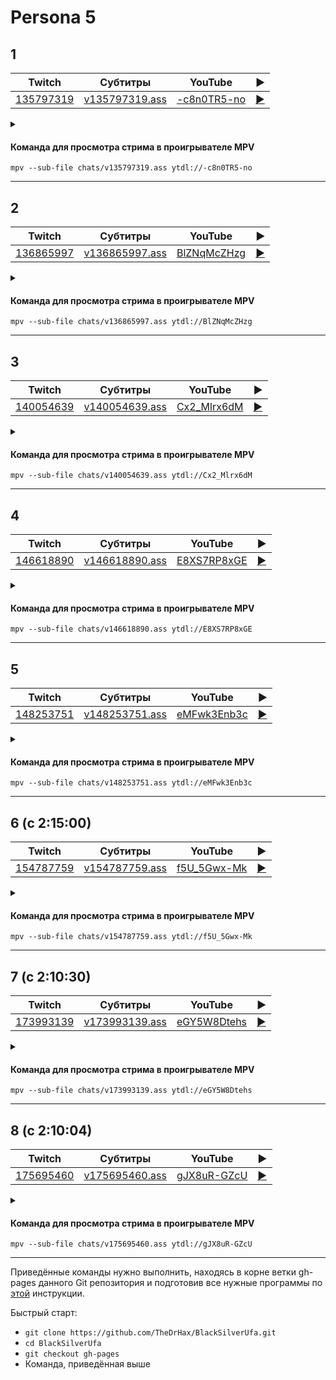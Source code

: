 <!-- video.js -->
<link href="https://cdnjs.cloudflare.com/ajax/libs/video.js/6.3.3/video-js.css" rel="stylesheet">
<script src="https://cdnjs.cloudflare.com/ajax/libs/video.js/6.3.3/video.js"></script>
<!-- videojs-youtube -->
<script src="https://cdnjs.cloudflare.com/ajax/libs/videojs-youtube/2.4.1/Youtube.js"></script>
<!-- libjass -->
<link href="https://cdn.jsdelivr.net/npm/libjass@0.11.0/libjass.css" rel="stylesheet">
<script src="https://cdn.jsdelivr.net/npm/libjass@0.11.0/libjass.js"></script>
<!-- videojs-ass -->
<link href="https://cdn.jsdelivr.net/npm/videojs-ass@0.8.0/src/videojs.ass.css" rel="stylesheet">
<script src="https://cdn.jsdelivr.net/npm/videojs-ass@0.8.0/src/videojs.ass.js"></script>
<!-- videojs-resolution-switcher -->
<script src="https://cdn.jsdelivr.net/npm/videojs-resolution-switcher@0.4.2/lib/videojs-resolution-switcher.min.js"></script>

<script>
function createPlayer(id, youtube, twitch) {
  videojs(id, {
    controls: true,
    nativeControlsForTouch: false,
    width: 640,
    height: 360,
    fluid: true,
    plugins: {
      ass: {
        src: ["../chats/v" + twitch + ".ass"],
        delay: -0.1,
      },
      videoJsResolutionSwitcher: {
        default: 'high',
        dynamicLabel: true
      }
    },
    techOrder: ["youtube"],
    sources: [{
      "type": "video/youtube",
      "src": "https://www.youtube.com/watch?v=" + youtube
    }]
  });
}
</script>

<style>
  .main-content {
    padding: 2rem;
    max-width: 72rem;
  }
</style>

# Persona 5

## 1

| Twitch | Субтитры | YouTube | ▶ |
| ------ | -------- | ------- | - |
| [135797319](https://www.twitch.tv/videos/135797319) | [v135797319.ass](../chats/v135797319.ass) | [-c8n0TR5-no](https://www.youtube.com/watch?v=-c8n0TR5-no) | <a href="/src/player.html?v=-c8n0TR5-no&s=135797319" onclick="return openPlayer135797319()">▶</a> |

<script>
  function openPlayer135797319() {
    createPlayer("player--c8n0TR5-no", "-c8n0TR5-no", "135797319");
    document.getElementById("spoiler--c8n0TR5-no").click();
    return false;
  }
</script>

<details>
  <summary id="spoiler--c8n0TR5-no"></summary>

  <div class="player-wrapper" style="margin-top: 32px">
    <video
      id="player--c8n0TR5-no"
      class="video-js vjs-default-skin vjs-big-play-centered" />
  </div>
</details>

#### Команда для просмотра стрима в проигрывателе MPV

```
mpv --sub-file chats/v135797319.ass ytdl://-c8n0TR5-no
```

----
## 2

| Twitch | Субтитры | YouTube | ▶ |
| ------ | -------- | ------- | - |
| [136865997](https://www.twitch.tv/videos/136865997) | [v136865997.ass](../chats/v136865997.ass) | [BlZNqMcZHzg](https://www.youtube.com/watch?v=BlZNqMcZHzg) | <a href="/src/player.html?v=BlZNqMcZHzg&s=136865997" onclick="return openPlayer136865997()">▶</a> |

<script>
  function openPlayer136865997() {
    createPlayer("player-BlZNqMcZHzg", "BlZNqMcZHzg", "136865997");
    document.getElementById("spoiler-BlZNqMcZHzg").click();
    return false;
  }
</script>

<details>
  <summary id="spoiler-BlZNqMcZHzg"></summary>

  <div class="player-wrapper" style="margin-top: 32px">
    <video
      id="player-BlZNqMcZHzg"
      class="video-js vjs-default-skin vjs-big-play-centered" />
  </div>
</details>

#### Команда для просмотра стрима в проигрывателе MPV

```
mpv --sub-file chats/v136865997.ass ytdl://BlZNqMcZHzg
```

----
## 3

| Twitch | Субтитры | YouTube | ▶ |
| ------ | -------- | ------- | - |
| [140054639](https://www.twitch.tv/videos/140054639) | [v140054639.ass](../chats/v140054639.ass) | [Cx2_Mlrx6dM](https://www.youtube.com/watch?v=Cx2_Mlrx6dM) | <a href="/src/player.html?v=Cx2_Mlrx6dM&s=140054639" onclick="return openPlayer140054639()">▶</a> |

<script>
  function openPlayer140054639() {
    createPlayer("player-Cx2_Mlrx6dM", "Cx2_Mlrx6dM", "140054639");
    document.getElementById("spoiler-Cx2_Mlrx6dM").click();
    return false;
  }
</script>

<details>
  <summary id="spoiler-Cx2_Mlrx6dM"></summary>

  <div class="player-wrapper" style="margin-top: 32px">
    <video
      id="player-Cx2_Mlrx6dM"
      class="video-js vjs-default-skin vjs-big-play-centered" />
  </div>
</details>

#### Команда для просмотра стрима в проигрывателе MPV

```
mpv --sub-file chats/v140054639.ass ytdl://Cx2_Mlrx6dM
```

----
## 4

| Twitch | Субтитры | YouTube | ▶ |
| ------ | -------- | ------- | - |
| [146618890](https://www.twitch.tv/videos/146618890) | [v146618890.ass](../chats/v146618890.ass) | [E8XS7RP8xGE](https://www.youtube.com/watch?v=E8XS7RP8xGE) | <a href="/src/player.html?v=E8XS7RP8xGE&s=146618890" onclick="return openPlayer146618890()">▶</a> |

<script>
  function openPlayer146618890() {
    createPlayer("player-E8XS7RP8xGE", "E8XS7RP8xGE", "146618890");
    document.getElementById("spoiler-E8XS7RP8xGE").click();
    return false;
  }
</script>

<details>
  <summary id="spoiler-E8XS7RP8xGE"></summary>

  <div class="player-wrapper" style="margin-top: 32px">
    <video
      id="player-E8XS7RP8xGE"
      class="video-js vjs-default-skin vjs-big-play-centered" />
  </div>
</details>

#### Команда для просмотра стрима в проигрывателе MPV

```
mpv --sub-file chats/v146618890.ass ytdl://E8XS7RP8xGE
```

----
## 5

| Twitch | Субтитры | YouTube | ▶ |
| ------ | -------- | ------- | - |
| [148253751](https://www.twitch.tv/videos/148253751) | [v148253751.ass](../chats/v148253751.ass) | [eMFwk3Enb3c](https://www.youtube.com/watch?v=eMFwk3Enb3c) | <a href="/src/player.html?v=eMFwk3Enb3c&s=148253751" onclick="return openPlayer148253751()">▶</a> |

<script>
  function openPlayer148253751() {
    createPlayer("player-eMFwk3Enb3c", "eMFwk3Enb3c", "148253751");
    document.getElementById("spoiler-eMFwk3Enb3c").click();
    return false;
  }
</script>

<details>
  <summary id="spoiler-eMFwk3Enb3c"></summary>

  <div class="player-wrapper" style="margin-top: 32px">
    <video
      id="player-eMFwk3Enb3c"
      class="video-js vjs-default-skin vjs-big-play-centered" />
  </div>
</details>

#### Команда для просмотра стрима в проигрывателе MPV

```
mpv --sub-file chats/v148253751.ass ytdl://eMFwk3Enb3c
```

----
## 6 (с 2:15:00)

| Twitch | Субтитры | YouTube | ▶ |
| ------ | -------- | ------- | - |
| [154787759](https://www.twitch.tv/videos/154787759) | [v154787759.ass](../chats/v154787759.ass) | [f5U_5Gwx-Mk](https://www.youtube.com/watch?v=f5U_5Gwx-Mk) | <a href="/src/player.html?v=f5U_5Gwx-Mk&s=154787759" onclick="return openPlayer154787759()">▶</a> |

<script>
  function openPlayer154787759() {
    createPlayer("player-f5U_5Gwx-Mk", "f5U_5Gwx-Mk", "154787759");
    document.getElementById("spoiler-f5U_5Gwx-Mk").click();
    return false;
  }
</script>

<details>
  <summary id="spoiler-f5U_5Gwx-Mk"></summary>

  <div class="player-wrapper" style="margin-top: 32px">
    <video
      id="player-f5U_5Gwx-Mk"
      class="video-js vjs-default-skin vjs-big-play-centered" />
  </div>
</details>

#### Команда для просмотра стрима в проигрывателе MPV

```
mpv --sub-file chats/v154787759.ass ytdl://f5U_5Gwx-Mk
```

----
## 7 (с 2:10:30)

| Twitch | Субтитры | YouTube | ▶ |
| ------ | -------- | ------- | - |
| [173993139](https://www.twitch.tv/videos/173993139) | [v173993139.ass](../chats/v173993139.ass) | [eGY5W8Dtehs](https://www.youtube.com/watch?v=eGY5W8Dtehs) | <a href="/src/player.html?v=eGY5W8Dtehs&s=173993139" onclick="return openPlayer173993139()">▶</a> |

<script>
  function openPlayer173993139() {
    createPlayer("player-eGY5W8Dtehs", "eGY5W8Dtehs", "173993139");
    document.getElementById("spoiler-eGY5W8Dtehs").click();
    return false;
  }
</script>

<details>
  <summary id="spoiler-eGY5W8Dtehs"></summary>

  <div class="player-wrapper" style="margin-top: 32px">
    <video
      id="player-eGY5W8Dtehs"
      class="video-js vjs-default-skin vjs-big-play-centered" />
  </div>
</details>

#### Команда для просмотра стрима в проигрывателе MPV

```
mpv --sub-file chats/v173993139.ass ytdl://eGY5W8Dtehs
```

----
## 8 (с 2:10:04)

| Twitch | Субтитры | YouTube | ▶ |
| ------ | -------- | ------- | - |
| [175695460](https://www.twitch.tv/videos/175695460) | [v175695460.ass](../chats/v175695460.ass) | [gJX8uR-GZcU](https://www.youtube.com/watch?v=gJX8uR-GZcU) | <a href="/src/player.html?v=gJX8uR-GZcU&s=175695460" onclick="return openPlayer175695460()">▶</a> |

<script>
  function openPlayer175695460() {
    createPlayer("player-gJX8uR-GZcU", "gJX8uR-GZcU", "175695460");
    document.getElementById("spoiler-gJX8uR-GZcU").click();
    return false;
  }
</script>

<details>
  <summary id="spoiler-gJX8uR-GZcU"></summary>

  <div class="player-wrapper" style="margin-top: 32px">
    <video
      id="player-gJX8uR-GZcU"
      class="video-js vjs-default-skin vjs-big-play-centered" />
  </div>
</details>

#### Команда для просмотра стрима в проигрывателе MPV

```
mpv --sub-file chats/v175695460.ass ytdl://gJX8uR-GZcU
```

----

Приведённые команды нужно выполнить, находясь в корне ветки gh-pages данного Git репозитория и подготовив все нужные программы по [этой](../tutorials/watch-online.md) инструкции.

Быстрый старт:
* `git clone https://github.com/TheDrHax/BlackSilverUfa.git`
* `cd BlackSilverUfa`
* `git checkout gh-pages`
* Команда, приведённая выше

